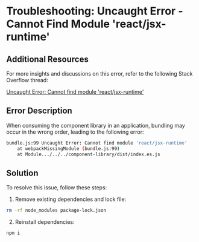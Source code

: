 # Troubleshooting: Uncaught Error - Cannot Find Module 'react/jsx-runtime'

## Additional Resources

For more insights and discussions on this error, refer to the following Stack Overflow thread:

[Uncaught Error: Cannot find module 'react/jsx-runtime'](https://stackoverflow.com/questions/65913201/uncaught-error-cannot-find-module-react-jsx-runtime)

## Error Description

When consuming the component library in an application, bundling may occur in the wrong order, leading to the following error:

```bash
bundle.js:99 Uncaught Error: Cannot find module 'react/jsx-runtime'
    at webpackMissingModule (bundle.js:99)
    at Module.../../../component-library/dist/index.es.js 
```

## Solution

To resolve this issue, follow these steps:

1. Remove existing dependencies and lock file:

```bash
rm -rf node_modules package-lock.json
```

2. Reinstall dependencies:

```bash
npm i
```
